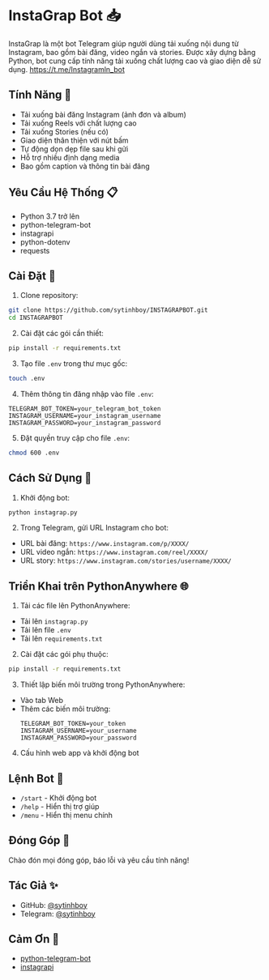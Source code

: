 # InstaGrap Bot 📥

InstaGrap là một bot Telegram giúp người dùng tải xuống nội dung từ Instagram, bao gồm bài đăng, video ngắn và stories. Được xây dựng bằng Python, bot cung cấp tính năng tải xuống chất lượng cao và giao diện dễ sử dụng. https://t.me/Instagramln_bot

## Tính Năng 🌟

- Tải xuống bài đăng Instagram (ảnh đơn và album)
- Tải xuống Reels với chất lượng cao
- Tải xuống Stories (nếu có)
- Giao diện thân thiện với nút bấm
- Tự động dọn dẹp file sau khi gửi
- Hỗ trợ nhiều định dạng media
- Bao gồm caption và thông tin bài đăng

## Yêu Cầu Hệ Thống 📋

- Python 3.7 trở lên
- python-telegram-bot
- instagrapi
- python-dotenv
- requests

## Cài Đặt 🔧

1. Clone repository:
```bash
git clone https://github.com/sytinhboy/INSTAGRAPBOT.git
cd INSTAGRAPBOT
```

2. Cài đặt các gói cần thiết:
```bash
pip install -r requirements.txt
```

3. Tạo file `.env` trong thư mục gốc:
```bash
touch .env
```

4. Thêm thông tin đăng nhập vào file `.env`:
```env
TELEGRAM_BOT_TOKEN=your_telegram_bot_token
INSTAGRAM_USERNAME=your_instagram_username
INSTAGRAM_PASSWORD=your_instagram_password
```

5. Đặt quyền truy cập cho file `.env`:
```bash
chmod 600 .env
```

## Cách Sử Dụng 🚀

1. Khởi động bot:
```bash
python instagrap.py
```

2. Trong Telegram, gửi URL Instagram cho bot:
- URL bài đăng: `https://www.instagram.com/p/XXXX/`
- URL video ngắn: `https://www.instagram.com/reel/XXXX/`
- URL story: `https://www.instagram.com/stories/username/XXXX/`

## Triển Khai trên PythonAnywhere 🌐

1. Tải các file lên PythonAnywhere:
- Tải lên `instagrap.py`
- Tải lên file `.env`
- Tải lên `requirements.txt`

2. Cài đặt các gói phụ thuộc:
```bash
pip install -r requirements.txt
```

3. Thiết lập biến môi trường trong PythonAnywhere:
- Vào tab Web
- Thêm các biến môi trường:
  ```
  TELEGRAM_BOT_TOKEN=your_token
  INSTAGRAM_USERNAME=your_username
  INSTAGRAM_PASSWORD=your_password
  ```

4. Cấu hình web app và khởi động bot

## Lệnh Bot 📝

- `/start` - Khởi động bot
- `/help` - Hiển thị trợ giúp
- `/menu` - Hiển thị menu chính

## Đóng Góp 🤝

Chào đón mọi đóng góp, báo lỗi và yêu cầu tính năng!


## Tác Giả ✨

- GitHub: [@sytinhboy](https://github.com/sytinhboy)
- Telegram: [@sytinhboy](https://t.me/sytinhboy)

## Cảm Ơn 🙏

- [python-telegram-bot](https://github.com/python-telegram-bot/python-telegram-bot)
- [instagrapi](https://github.com/adw0rd/instagrapi)



